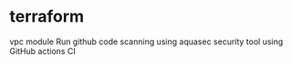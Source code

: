 # terraform
vpc module
Run github code scanning using aquasec security tool using GitHub actions CI
